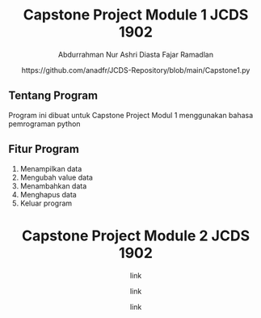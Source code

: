 <h1 align="center">Capstone Project Module 1 JCDS 1902</h1>
<p align="center">Abdurrahman Nur Ashri Diasta Fajar Ramadlan</p>
<p align='center'>https://github.com/anadfr/JCDS-Repository/blob/main/Capstone1.py</p>

<h2>Tentang Program</h2>

Program ini dibuat untuk Capstone Project Modul 1 menggunakan bahasa pemrograman python

<h2>Fitur Program</h2>

1. Menampilkan data
2. Mengubah value data
3. Menambahkan data
4. Menghapus data
5. Keluar program

<h1 align="center">Capstone Project Module 2 JCDS 1902</h1>
<p align='center'>link</p>
<p align='center'>link</p>
<p align='center'>link</p>
